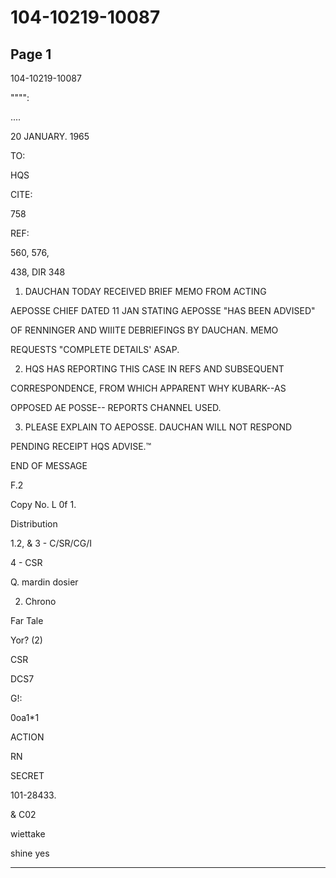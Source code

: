 # 104-10219-10087

## Page 1

104-10219-10087

"""":

....

20 JANUARY. 1965

TO:

HQS

CITE:

758

REF:

560, 576,

438, DIR 348

1. DAUCHAN TODAY RECEIVED BRIEF MEMO FROM ACTING

AEPOSSE CHIEF DATED 11 JAN STATING AEPOSSE "HAS BEEN ADVISED"

OF RENNINGER AND WIIITE DEBRIEFINGS BY DAUCHAN. MEMO

REQUESTS "COMPLETE DETAILS' ASAP.

2. HQS HAS REPORTING THIS CASE IN REFS AND SUBSEQUENT

CORRESPONDENCE, FROM WHICH APPARENT WHY KUBARK--AS

OPPOSED AE POSSE-- REPORTS CHANNEL USED.

3. PLEASE EXPLAIN TO AEPOSSE. DAUCHAN WILL NOT RESPOND

PENDING RECEIPT HQS ADVISE.™

END OF MESSAGE

F.2

Copy No. L 0f 1.

Distribution

1.2, & 3 - C/SR/CG/I

4 - CSR

Q. mardin dosier

2. Chrono

Far Tale

Yor? (2)

CSR

DCS7

G!:

0oa1*1

ACTION

RN

SECRET

101-28433.

& C02

wiettake

shine yes

---

